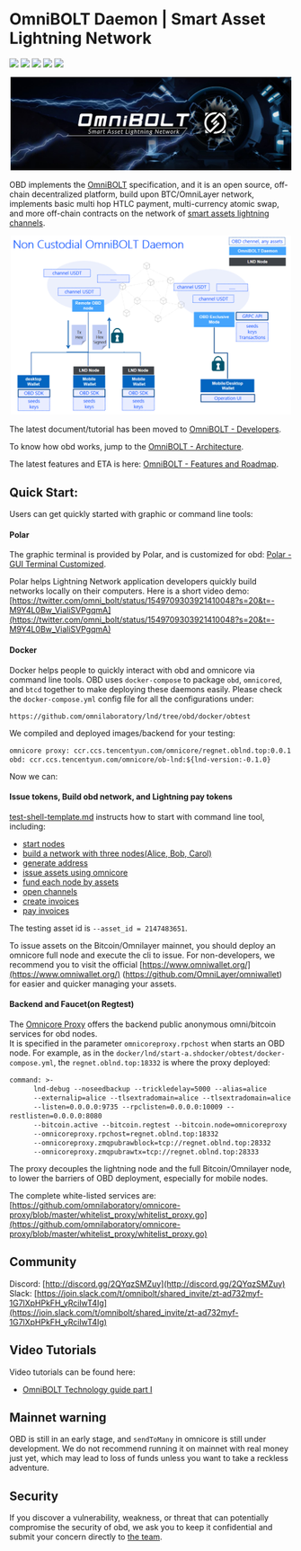 # OmniBOLT Daemon | Smart Asset Lightning Network
[![](https://img.shields.io/badge/license-MIT-blue)](https://github.com/omnilaboratory/obd/blob/master/LICENSE) [![](https://img.shields.io/badge/standard%20readme-OK-brightgreen)](https://github.com/omnilaboratory/obd/blob/master/README.md) [![](https://img.shields.io/badge/golang-%3E%3D1.9.0-orange)](https://golang.org/dl/) [![](https://img.shields.io/badge/protocol-OmniBOLT-brightgreen)](https://github.com/omnilaboratory/OmniBOLT-spec) 
[![](https://img.shields.io/badge/API%20V0.3-Document-blue)](https://api.omnilab.online) 

<p align="center">
  <img width="500" alt="OmniBOLT-banner" src="docs/assets/omni-lightning-3.jpg">
</p>


OBD implements the [OmniBOLT](https://github.com/omnilaboratory/OmniBOLT-spec) specification, and it is an open source, off-chain decentralized platform, build upon BTC/OmniLayer network, implements basic multi hop HTLC payment, multi-currency atomic swap, and more off-chain contracts on the network of [smart assets lightning channels](https://github.com/omnilaboratory/OmniBOLT-spec/blob/master/OmniBOLT-02-peer-protocol.md#omni-address).  

<p align="center">
  <img width="500" alt="None Custodial OmniBOLT Daemon" src="docs/assets/None-Custodial-OmniBOLT-Daemon-2.png">
</p>
    

The latest document/tutorial has been moved to [OmniBOLT - Developers](https://omnilaboratory.github.io/obd/#/OBD-README).  

To know how obd works, jump to the [OmniBOLT - Architecture](https://omnilaboratory.github.io/obd/#/Architecture).  

The latest features and ETA is here: [OmniBOLT - Features and Roadmap](https://omnilaboratory.github.io/obd/#/features).  

## Quick Start:

Users can get quickly started with graphic or command line tools:  

#### Polar
The graphic terminal is provided by Polar, and is customized for obd: [Polar - GUI Terminal Customized](https://github.com/omnilaboratory/polar/releases). 

Polar helps Lightning Network application developers quickly build networks locally on their computers. Here is a short video demo: [https://twitter.com/omni_bolt/status/1549709303921410048?s=20&t=-M9Y4L0Bw_VialiSVPgqmA](https://twitter.com/omni_bolt/status/1549709303921410048?s=20&t=-M9Y4L0Bw_VialiSVPgqmA)  

#### Docker

Docker helps people to quickly interact with obd and omnicore via command line tools. OBD uses `docker-compose` to package `obd`, `omnicored`, and `btcd` together to make deploying these daemons easily. Please check the `docker-compose.yml` config file for all the configurations under:

```
https://github.com/omnilaboratory/lnd/tree/obd/docker/obtest
```

We compiled and deployed images/backend for your testing:
```
omnicore proxy: ccr.ccs.tencentyun.com/omnicore/regnet.oblnd.top:0.0.1
obd: ccr.ccs.tencentyun.com/omnicore/ob-lnd:${lnd-version:-0.1.0}
```
Now we can:  

#### Issue tokens, Build obd network, and Lightning pay tokens

[test-shell-template.md](https://github.com/omnilaboratory/lnd/blob/obd/docker/obtest/test-shell-template.md) instructs how to start with command line tool, including: 
* [start nodes](https://github.com/omnilaboratory/lnd/blob/obd/docker/obtest/test-shell-template.md#alice-and-bob-cli)
* [build a network with three nodes(Alice, Bob, Carol)](https://github.com/omnilaboratory/lnd/blob/obd/docker/obtest/test-shell-template.md#connect) 
* [generate address](https://github.com/omnilaboratory/lnd/blob/obd/docker/obtest/test-shell-template.md#newaddress)
* [issue assets using omnicore](https://github.com/omnilaboratory/lnd/blob/obd/docker/obtest/test-shell-template.md#send_coin)
* [fund each node by assets](https://github.com/omnilaboratory/lnd/blob/obd/docker/obtest/test-shell-template.md#send_coin)  
* [open channels](https://github.com/omnilaboratory/lnd/blob/obd/docker/obtest/test-shell-template.md#openchannel) 
* [create invoices](https://github.com/omnilaboratory/lnd/blob/obd/docker/obtest/test-shell-template.md#addinvoice) 
* [pay invoices](https://github.com/omnilaboratory/lnd/blob/obd/docker/obtest/test-shell-template.md#sendpayment)  

The testing asset id is `--asset_id = 2147483651`.  

To issue assets on the Bitcoin/Omnilayer mainnet, you should deploy an omnicore full node and execute the cli to issue. For non-developers, we recommend you to visit the official [https://www.omniwallet.org/](https://www.omniwallet.org/) (https://github.com/OmniLayer/omniwallet) for easier and quicker managing your assets.  

#### Backend and Faucet(on Regtest)

The [Omnicore Proxy](https://github.com/omnilaboratory/omnicore-proxy) offers the backend public anonymous omni/bitcoin services for obd nodes.  
It is specified in the parameter `omnicoreproxy.rpchost` when starts an OBD node. For example, as in the `docker/lnd/start-a.shdocker/obtest/docker-compose.yml`, the `regnet.oblnd.top:18332` is where the proxy deployed:  
```
command: >-
      lnd-debug --noseedbackup --trickledelay=5000 --alias=alice
      --externalip=alice --tlsextradomain=alice --tlsextradomain=alice
      --listen=0.0.0.0:9735 --rpclisten=0.0.0.0:10009 --restlisten=0.0.0.0:8080
      --bitcoin.active --bitcoin.regtest --bitcoin.node=omnicoreproxy
      --omnicoreproxy.rpchost=regnet.oblnd.top:18332 
      --omnicoreproxy.zmqpubrawblock=tcp://regnet.oblnd.top:28332
      --omnicoreproxy.zmqpubrawtx=tcp://regnet.oblnd.top:28333
```

The proxy decouples the lightning node and the full Bitcoin/Omnilayer node, to lower the barriers of OBD deployment, especially for mobile nodes. 

The complete white-listed services are: [https://github.com/omnilaboratory/omnicore-proxy/blob/master/whitelist_proxy/whitelist_proxy.go](https://github.com/omnilaboratory/omnicore-proxy/blob/master/whitelist_proxy/whitelist_proxy.go)
 

## Community

Discord: [http://discord.gg/2QYqzSMZuy](http://discord.gg/2QYqzSMZuy)  
Slack: [https://join.slack.com/t/omnibolt/shared_invite/zt-ad732myf-1G7lXpHPkFH_yRcilwT4Ig](https://join.slack.com/t/omnibolt/shared_invite/zt-ad732myf-1G7lXpHPkFH_yRcilwT4Ig)

## Video Tutorials
Video tutorials can be found here:   
  
* [OmniBOLT Technology guide part I](https://youtu.be/G-T_uwqzDAI)  

## Mainnet warning
OBD is still in an early stage, and `sendToMany` in omnicore is still under development. We do not recommend running it on mainnet with real money just yet, which may lead to loss of funds unless you want to take a reckless adventure.  

## Security
If you discover a vulnerability, weakness, or threat that can potentially compromise the security of obd, we ask you to keep it confidential and submit your concern directly to [the team](mailto:neo.carmack@gmail.com?subject=%5BGitHub%5D%20OmniBOLT%20Security).

 
